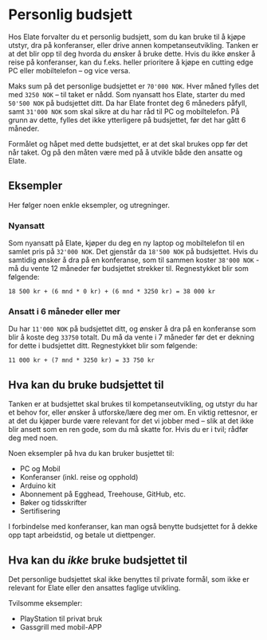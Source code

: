 # Personlig budsjett

Hos Elate forvalter du et personlig budsjett, som du kan bruke til å kjøpe utstyr, dra på konferanser, eller drive
annen kompetanseutvikling. Tanken er at det blir opp til deg hvorda du ønsker å bruke dette. Hvis du ikke ønsker å
reise på konferanser, kan du f.eks. heller prioritere å kjøpe en cutting edge PC eller mobiltelefon – og vice versa.

Maks sum på det personlige budsjettet er `70'000 NOK`. Hver måned fylles det med `3250 NOK` – til taket er nådd. Som
nyansatt hos Elate, starter du med `50'500 NOK` på budsjettet ditt. Da har Elate frontet deg 6 måneders påfyll, samt
`31'000 NOK` som skal sikre at du har råd til PC og mobiltelefon.  På grunn av dette, fylles det ikke ytterligere på
budsjettet, før det har gått 6 måneder.

Formålet og håpet med dette budsjettet, er at det skal brukes opp før det når taket. Og på den måten være med på å
utvikle både den ansatte og Elate.



## Eksempler

Her følger noen enkle eksempler, og utregninger.


### Nyansatt

Som nyansatt på Elate, kjøper du deg en ny laptop og mobiltelefon til en samlet pris på `32'000 NOK`. Det gjenstår
da `18'500 NOK` på budsjettet. Hvis du samtidig ønsker å dra på en konferanse, som til sammen koster `38'000 NOK` - må
du vente 12 måneder før budsjettet strekker til. Regnestykket blir som følgende:

    18 500 kr + (6 mnd * 0 kr) + (6 mnd * 3250 kr) = 38 000 kr


### Ansatt i 6 måneder eller mer

Du har `11'000 NOK` på budsjettet ditt, og ønsker å dra på en konferanse som blir å koste deg `33750` totalt. Du må da
vente i 7 måneder før det er dekning for dette i budsjettet ditt. Regnestykket blir som følgende:

    11 000 kr + (7 mnd * 3250 kr) = 33 750 kr


## Hva kan du bruke budsjettet til

Tanken er at budsjettet skal brukes til kompetanseutvikling, og utstyr du har et behov for, eller ønsker å
utforske/lære deg mer om. En viktig rettesnor, er at det du kjøper burde være relevant for det vi jobber
med – slik at det ikke blir ansett som en ren gode, som du må skatte for. Hvis du er i tvil; rådfør deg med noen.

Noen eksempler på hva du kan bruker busjettet til:

- PC og Mobil
- Konferanser (inkl. reise og opphold)
- Arduino kit
- Abonnement på Egghead, Treehouse, GitHub, etc.
- Bøker og tidsskrifter
- Sertifisering

I forbindelse med konferanser, kan man også benytte budsjettet for å dekke opp tapt arbeidstid, og betale ut diettpenger.


## Hva kan du *ikke* bruke budsjettet til

Det personlige budsjettet skal ikke benyttes til private formål, som ikke er relevant for Elate eller den ansattes
faglige utvikling.

Tvilsomme eksempler:

- PlayStation til privat bruk
- Gassgrill med mobil-APP
